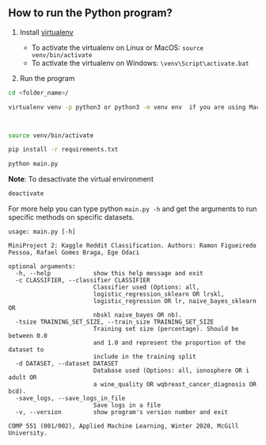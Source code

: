 

## How to run the Python program?
1. Install [virtualenv](https://virtualenv.pypa.io/en/latest/)
	* To activate the virtualenv on Linux or MacOS: ```source venv/bin/activate```
	* To activate the virtualenv on Windows: ```\venv\Script\activate.bat```

2. Run the program

```sh
cd <folder_name>/

virtualenv venv -p python3 or python3 -m venv env  if you are using Mac



source venv/bin/activate

pip install -r requirements.txt

python main.py
```

**Note**: To desactivate the virtual environment

```sh
deactivate
```

For more help you can type python ```main.py -h``` and get the arguments to run specific methods on specific datasets. 

```
usage: main.py [-h]

MiniProject 2: Kaggle Reddit Classification. Authors: Ramon Figueiredo
Pessoa, Rafael Gomes Braga, Ege Odaci

optional arguments:
  -h, --help            show this help message and exit
  -c CLASSIFIER, --classifier CLASSIFIER
                        Classifier used (Options: all,
                        logistic_regression_sklearn OR lrskl,
                        logistic_regression OR lr, naive_bayes_sklearn OR
                        nbskl naive_bayes OR nb).
  -tsize TRAINING_SET_SIZE, --train_size TRAINING_SET_SIZE
                        Training set size (percentage). Should be between 0.0
                        and 1.0 and represent the proportion of the dataset to
                        include in the training split
  -d DATASET, --dataset DATASET
                        Database used (Options: all, ionosphere OR i adult OR
                        a wine_quality OR wqbreast_cancer_diagnosis OR bcd).
  -save_logs, --save_logs_in_file
                        Save logs in a file
  -v, --version         show program's version number and exit

COMP 551 (001/002), Applied Machine Learning, Winter 2020, McGill University.
```


